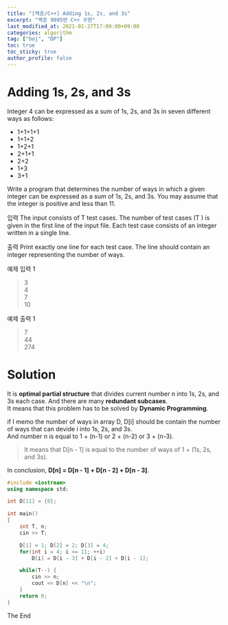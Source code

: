 ```yaml
---
title: "[백준/C++] Adding 1s, 2s, and 3s"
excerpt: "백준 9095번 C++ 구현"
last_modified_at: 2021-01-27T17:09:00+09:00
categories: algorithm
tag: ["boj", "DP"]
toc: true
toc_sticky: true
author_profile: false
---
```


# Adding 1s, 2s, and 3s

Integer 4 can be expressed as a sum of 1s, 2s, and 3s in seven different ways as follows:

* 1+1+1+1
* 1+1+2
* 1+2+1
* 2+1+1
* 2+2
* 1+3
* 3+1

Write a program that determines the number of ways in which a given integer can be expressed as a sum of 1s, 2s, and 3s. You may assume that the integer is positive and less than 11.

입력
The input consists of T test cases. The number of test cases (T ) is given in the first line of the input file. Each test case consists of an integer written in a single line.

출력
Print exactly one line for each test case. The line should contain an integer representing the number of ways.

예제 입력 1

> 3  
> 4  
> 7  
> 10  

예제 출력 1

> 7  
> 44  
> 274  

# Solution

It is **optimal partial structure** that divides current number n into 1s, 2s, and 3s each case. And there are many **redundant subcases**.  
It means that this problem has to be solved by **Dynamic Programming**.

if I memo the number of ways in array D, D[i] should be contain the number of ways that can devide i into 1s, 2s, and 3s.  
And number n is equal to 1 + (n-1) or 2 + (n-2) or 3 + (n-3).

> It means that D[n - 1] is equal to the number of ways of 1 + (1s, 2s, and 3s).

In conclusion, **D[n] = D[n - 1] + D[n - 2] + D[n - 3]**.

``` c++
#include <iostream>
using namespace std;

int D[11] = {0};

int main()
{
	int T, n;
	cin >> T;

	D[1] = 1; D[2] = 2; D[3] = 4;
	for(int i = 4; i <= 11; ++i)
		D[i] = D[i - 3] + D[i - 2] + D[i - 1];

	while(T--) {
		cin >> n;
		cout << D[n] << "\n";
	}
	return 0;
}
```

The End